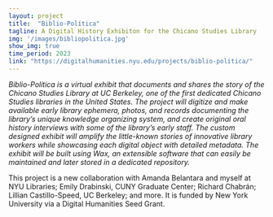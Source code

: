 ```yaml
---
layout: project
title:  "Biblio-Política"
tagline: A Digital History Exhibiton for the Chicano Studies Library 
img: '/images/bibliopolitica.jpg'
show_img: true
time_period: 2023
link: "https://digitalhumanities.nyu.edu/projects/biblio-politica/"
---
```


*Biblio-Política is a virtual exhibit that documents and shares the story of the Chicano Studies Library at UC Berkeley, one of the first dedicated Chicano Studies libraries in the United States. The project will digitize and make available early library ephemera, photos, and records documenting the library’s unique knowledge organizing system, and create original oral history interviews with some of the library’s early staff. The custom designed exhibit will amplify the little-known stories of innovative library workers while showcasing each digital object with detailed metadata. The exhibit will be built using Wax, an extensible software that can easily be maintained and later stored in a dedicated repository.*

This project is a new collaboration with Amanda Belantara and myself at NYU Libraries; Emily Drabinski, CUNY Graduate Center; Richard Chabrán; Lillian Castillo-Speed, UC Berkeley; and more. It is funded by New York University via a Digital Humanities Seed Grant.
